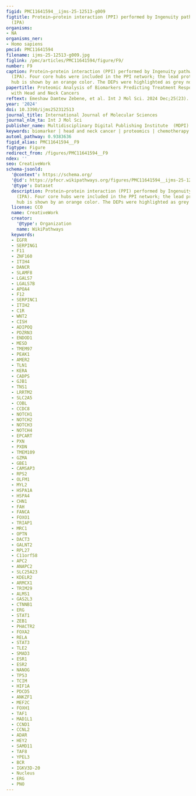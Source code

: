 ```yaml
---
figid: PMC11641594__ijms-25-12513-g009
figtitle: Protein–protein interaction (PPI) performed by Ingenuity pathway analysis
  (IPA)
organisms:
- NA
organisms_ner:
- Homo sapiens
pmcid: PMC11641594
filename: ijms-25-12513-g009.jpg
figlink: /pmc/articles/PMC11641594/figure/F9/
number: F9
caption: Protein–protein interaction (PPI) performed by Ingenuity pathway analysis
  (IPA). Four core hubs were included in the PPI network; the lead protein of each
  hub is shown by an orange color. The DEPs were highlighted as grey nodes
papertitle: Proteomic Analysis of Biomarkers Predicting Treatment Response in Patients
  with Head and Neck Cancers
reftext: Emeshaw Damtew Zebene, et al. Int J Mol Sci. 2024 Dec;25(23).
year: '2024'
doi: 10.3390/ijms252312513
journal_title: International Journal of Molecular Sciences
journal_nlm_ta: Int J Mol Sci
publisher_name: Multidisciplinary Digital Publishing Institute  (MDPI)
keywords: biomarker | head and neck cancer | proteomics | chemotherapy | radiotherapy
automl_pathway: 0.9383636
figid_alias: PMC11641594__F9
figtype: Figure
redirect_from: /figures/PMC11641594__F9
ndex: ''
seo: CreativeWork
schema-jsonld:
  '@context': https://schema.org/
  '@id': https://pfocr.wikipathways.org/figures/PMC11641594__ijms-25-12513-g009.html
  '@type': Dataset
  description: Protein–protein interaction (PPI) performed by Ingenuity pathway analysis
    (IPA). Four core hubs were included in the PPI network; the lead protein of each
    hub is shown by an orange color. The DEPs were highlighted as grey nodes
  license: CC0
  name: CreativeWork
  creator:
    '@type': Organization
    name: WikiPathways
  keywords:
  - EGFR
  - SERPING1
  - F11
  - ZNF160
  - ITIH4
  - DANCR
  - SLAMF8
  - LGALS7
  - LGALS7B
  - APOA4
  - F12
  - SERPINC1
  - ITIH2
  - C1R
  - WNT2
  - CISH
  - ADIPOQ
  - PDZRN3
  - ENDOD1
  - MESD
  - TMEM97
  - PEAK1
  - AMER2
  - TLN1
  - KERA
  - CADPS
  - GJB1
  - TNS1
  - LRRTM2
  - SLC2A5
  - COBL
  - CCDC8
  - NOTCH1
  - NOTCH2
  - NOTCH3
  - NOTCH4
  - EPCART
  - PXN
  - PXDN
  - TMEM109
  - GZMA
  - GBE1
  - CAMSAP3
  - RPS2
  - OLFM1
  - MYL2
  - HSPA1A
  - HSPA4
  - CHN1
  - FAH
  - FANCA
  - FOXO1
  - TRIAP1
  - MRC1
  - OPTN
  - DACT3
  - GALNT2
  - RPL27
  - C11orf58
  - APC2
  - ANAPC2
  - SLC25A23
  - KDELR2
  - ARMCX1
  - TRIM29
  - ALMS1
  - GAS2L3
  - CTNNB1
  - ERG
  - STAT1
  - ZEB1
  - PHACTR2
  - FOXA2
  - RELA
  - STAT3
  - TLE2
  - SMAD3
  - ESR1
  - ESR2
  - NANOG
  - TP53
  - TCIM
  - HIF1A
  - PDCD5
  - ANKZF1
  - MEF2C
  - FOXH1
  - TAF1
  - MAD1L1
  - CCND1
  - CCNL2
  - ADAR
  - HEY2
  - SAMD11
  - TAF8
  - YPEL3
  - BCR
  - IGKV3D-20
  - Nucleus
  - ERG
  - PNO
---
```

